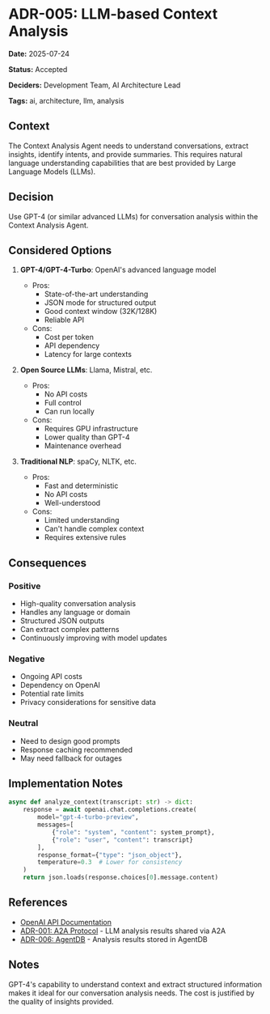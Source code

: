 # ADR-005: LLM-based Context Analysis

**Date:** 2025-07-24

**Status:** Accepted

**Deciders:** Development Team, AI Architecture Lead

**Tags:** ai, architecture, llm, analysis

## Context

The Context Analysis Agent needs to understand conversations, extract insights, identify intents, and provide summaries. This requires natural language understanding capabilities that are best provided by Large Language Models (LLMs).

## Decision

Use GPT-4 (or similar advanced LLMs) for conversation analysis within the Context Analysis Agent.

## Considered Options

1. **GPT-4/GPT-4-Turbo**: OpenAI's advanced language model
   - Pros:
     - State-of-the-art understanding
     - JSON mode for structured output
     - Good context window (32K/128K)
     - Reliable API
   - Cons:
     - Cost per token
     - API dependency
     - Latency for large contexts

2. **Open Source LLMs**: Llama, Mistral, etc.
   - Pros:
     - No API costs
     - Full control
     - Can run locally
   - Cons:
     - Requires GPU infrastructure
     - Lower quality than GPT-4
     - Maintenance overhead

3. **Traditional NLP**: spaCy, NLTK, etc.
   - Pros:
     - Fast and deterministic
     - No API costs
     - Well-understood
   - Cons:
     - Limited understanding
     - Can't handle complex context
     - Requires extensive rules

## Consequences

### Positive
- High-quality conversation analysis
- Handles any language or domain
- Structured JSON outputs
- Can extract complex patterns
- Continuously improving with model updates

### Negative
- Ongoing API costs
- Dependency on OpenAI
- Potential rate limits
- Privacy considerations for sensitive data

### Neutral
- Need to design good prompts
- Response caching recommended
- May need fallback for outages

## Implementation Notes

```python
async def analyze_context(transcript: str) -> dict:
    response = await openai.chat.completions.create(
        model="gpt-4-turbo-preview",
        messages=[
            {"role": "system", "content": system_prompt},
            {"role": "user", "content": transcript}
        ],
        response_format={"type": "json_object"},
        temperature=0.3  # Lower for consistency
    )
    return json.loads(response.choices[0].message.content)
```

## References

- [OpenAI API Documentation](https://platform.openai.com/docs)
- [ADR-001: A2A Protocol](001-use-a2a-protocol.md) - LLM analysis results shared via A2A
- [ADR-006: AgentDB](006-agentdb-integration.md) - Analysis results stored in AgentDB

## Notes

GPT-4's capability to understand context and extract structured information makes it ideal for our conversation analysis needs. The cost is justified by the quality of insights provided.